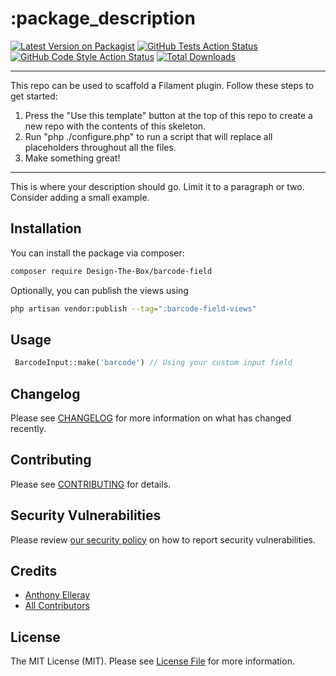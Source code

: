 # :package_description

[![Latest Version on Packagist](https://img.shields.io/packagist/v/AElleray/barcode-field.svg?style=flat-square)](https://packagist.org/packages/AElleray/barcode-field)
[![GitHub Tests Action Status](https://img.shields.io/github/actions/workflow/status/AElleray/barcode-field/run-tests.yml?branch=main&label=tests&style=flat-square)](https://github.com/AElleray/barcode-field/actions?query=workflow%3Arun-tests+branch%3Amain)
[![GitHub Code Style Action Status](https://img.shields.io/github/actions/workflow/status/AElleray/barcode-field/fix-php-code-styling.yml?branch=main&label=code%20style&style=flat-square)](https://github.com/AElleray/barcode-field/actions?query=workflow%3A"Fix+PHP+code+styling"+branch%3Amain)
[![Total Downloads](https://img.shields.io/packagist/dt/AElleray/barcode-field.svg?style=flat-square)](https://packagist.org/packages/AElleray/barcode-field)

<!--delete-->
---
This repo can be used to scaffold a Filament plugin. Follow these steps to get started:

1. Press the "Use this template" button at the top of this repo to create a new repo with the contents of this skeleton.
2. Run "php ./configure.php" to run a script that will replace all placeholders throughout all the files.
3. Make something great!
---
<!--/delete-->

This is where your description should go. Limit it to a paragraph or two. Consider adding a small example.

## Installation

You can install the package via composer:

```bash
composer require Design-The-Box/barcode-field
```

Optionally, you can publish the views using

```bash
php artisan vendor:publish --tag=":barcode-field-views"
```


## Usage

```php
 BarcodeInput::make('barcode') // Using your custom input field
```

## Changelog

Please see [CHANGELOG](CHANGELOG.md) for more information on what has changed recently.

## Contributing

Please see [CONTRIBUTING](.github/CONTRIBUTING.md) for details.

## Security Vulnerabilities

Please review [our security policy](../../security/policy) on how to report security vulnerabilities.

## Credits

- [Anthony Elleray](https://github.com/AElleray)
- [All Contributors](../../contributors)

## License

The MIT License (MIT). Please see [License File](LICENSE.md) for more information.
